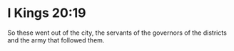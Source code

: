 # I Kings 20:19

So these went out of the city, the servants of the governors of the districts and the army that followed them.
